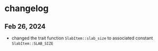 # changelog 

## Feb 26, 2024 

* changed the trait function `SlabItem::slab_size` to associated constant `SlabItem::SLAB_SIZE`
